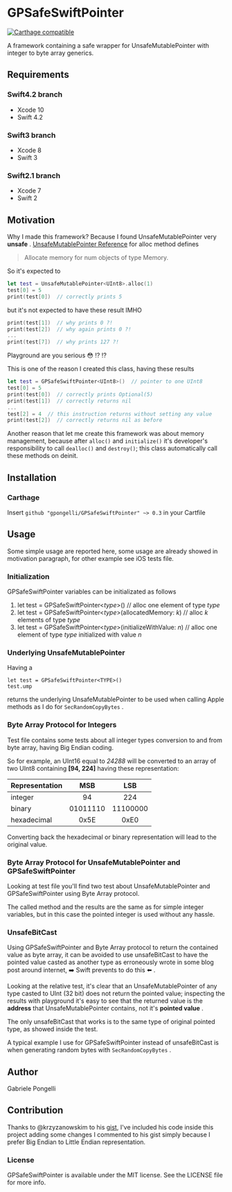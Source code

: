 # GPSafeSwiftPointer
[![Carthage compatible](https://img.shields.io/badge/Carthage-compatible-4BC51D.svg?style=flat)](https://github.com/Carthage/Carthage)

A framework containing a safe wrapper for UnsafeMutablePointer with integer to byte array generics.

## Requirements
### Swift4.2 branch
- Xcode 10
- Swift 4.2
### Swift3 branch
- Xcode 8
- Swift 3
### Swift2.1 branch
- Xcode 7
- Swift 2

## Motivation
Why I made this framework? Because I found UnsafeMutablePointer very **unsafe** .
[UnsafeMutablePointer Reference](https://developer.apple.com/library/prerelease/mac/documentation/Swift/Reference/Swift_UnsafeMutablePointer_Structure/index.html#//apple_ref/swift/structcm/UnsafeMutablePointer/s:ZFVSs20UnsafeMutablePointer5allocurFMGS_q__FSiGS_q__) for alloc method defines
> Allocate memory for num objects of type Memory.

So it's expected to 
```swift
let test = UnsafeMutablePointer<UInt8>.alloc(1)
test[0] = 5
print(test[0])  // correctly prints 5
```

but it's not expected to have these result IMHO
```swift
print(test[1])  // why prints 0 ?!
print(test[2])  // why again prints 0 ?!
...
print(test[7])  // why prints 127 ?!
```
Playground are you serious :flushed: :interrobang: :interrobang:

This is one of the reason I created this class, having these results
```swift
let test = GPSafeSwiftPointer<UInt8>()  // pointer to one UInt8
test[0] = 5
print(test[0])  // correctly prints Optional(5)
print(test[1])  // correctly returns nil 
...
test[2] = 4  // this instruction returns without setting any value
print(test[2])  // correctly returns nil as before
```

Another reason that let me create this framework was about memory management, because after `alloc()` and `initialize()` it's developer's responsibility to call `dealloc()` and `destroy()`; this class automatically call these methods on deinit.


## Installation
### Carthage
Insert `github "gpongelli/GPSafeSwiftPointer" ~> 0.3` in your Cartfile


## Usage
Some simple usage are reported here, some usage are already showed in motivation paragraph, for other example see iOS tests file.


### Initialization
GPSafeSwiftPointer variables can be initializated as follows

1. let test = GPSafeSwiftPointer<_type_>()  // alloc one element of type _type_
2. let test = GPSafeSwiftPointer<_type_>(allocatedMemory: _k_)  // alloc _k_ elements of type _type_
3. let test = GPSafeSwiftPointer<_type_>(initializeWithValue: _n_)  // alloc one element of type _type_ initialized with value _n_


### Underlying UnsafeMutablePointer
Having a 
```
let test = GPSafeSwiftPointer<TYPE>() 
test.ump 
```
returns the underlying UnsafeMutablePointer<TYPE> to be used when calling Apple methods as I do for `SecRandomCopyBytes` .


### Byte Array Protocol for Integers
Test file contains some tests about all integer types conversion to and from byte array, having Big Endian coding.

So for example, an UInt16 equal to _24288_ will be converted to an array of two UInt8 containing __[94, 224]__ having these representation:

Representation |  MSB     |   LSB
:--------------|:--------:|:--------:
integer        |    94    |   224
binary         | 01011110 | 11100000
hexadecimal    |   0x5E   |   0xE0

Converting back the hexadecimal or binary representation will lead to the original value.


### Byte Array Protocol for UnsafeMutablePointer and GPSafeSwiftPointer
Looking at test file you'll find two test about UnsafeMutablePointer and GPSafeSwiftPointer using Byte Array protocol.

The called method and the results are the same as for simple integer variables, but in this case the pointed integer is used without any hassle.


### UnsafeBitCast 
Using GPSafeSwiftPointer and Byte Array protocol to return the contained value as byte array, it can be avoided to use unsafeBitCast to have the pointed value casted as another type as erroneously wrote in some blog post around internet, :arrow_right: Swift prevents to do this :arrow_left: .

Looking at the relative test, it's clear that an UnsafeMutablePointer of any type casted to UInt (32 bit) does not return the pointed value; inspecting the results with playground it's easy to see that the returned value is the **address** that UnsafeMutablePointer contains, not it's **pointed value** .

The only unsafeBitCast that works is to the same type of original pointed type, as showed inside the test.

A typical example I use for GPSafeSwiftPointer instead of unsafeBitCast is when generating random bytes with `SecRandomCopyBytes` .


## Author
Gabriele Pongelli


## Contribution
Thanks to @krzyzanowskim to his [gist](https://gist.github.com/krzyzanowskim/c84d039d1542c1a82731), I've included his code inside this project adding some changes I commented to his gist simply because I prefer Big Endian to Little Endian representation.


### License
GPSafeSwiftPointer is available under the MIT license. See the LICENSE file for more info.
